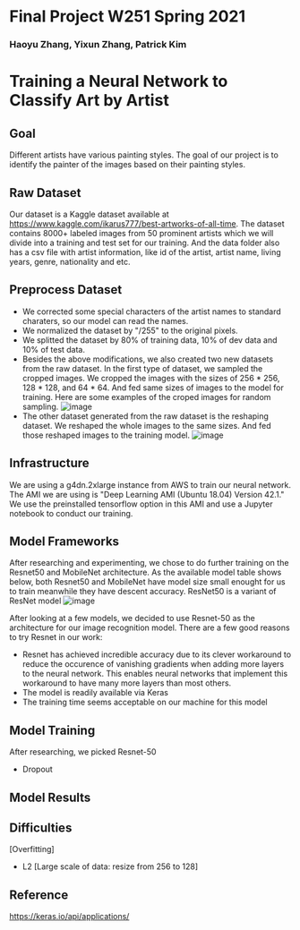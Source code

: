# Final Project W251 Spring 2021

### Haoyu Zhang, Yixun Zhang, Patrick Kim

# Training a Neural Network to Classify Art by Artist

## Goal

Different artists have various painting styles. The goal of our project is to identify the painter of the images based on their painting styles.

## Raw Dataset

Our dataset is a Kaggle dataset available at https://www.kaggle.com/ikarus777/best-artworks-of-all-time. The dataset contains 8000+ labeled images from 50 prominent artists which we will divide into a training and test set for our training. And the data folder also has a csv file with artist information, like id of the artist, artist name, living years, genre, nationality and etc.

## Preprocess Dataset

* We corrected some special characters of the artist names to standard charaters, so our model can read the names.
* We normalized the dataset by "/255" to the original pixels.
* We splitted the dataset by 80% of training data, 10% of dev data and 10% of test data.
* Besides the above modifications, we also created two new datasets from the raw dataset. In the first type of dataset, we sampled the cropped images. We cropped the images with the sizes of 256 * 256, 128 * 128, and 64 * 64. And fed same sizes of images to the model for training. Here are some examples of the croped images for random sampling.
  ![image](https://user-images.githubusercontent.com/59550524/114339653-8f3c3d00-9b0a-11eb-881d-aad6af7783df.png)
* The other dataset generated from the raw dataset is the reshaping dataset. We reshaped the whole images to the same sizes. And fed those reshaped images to the training model.
  ![image](https://user-images.githubusercontent.com/59550524/114339764-d6c2c900-9b0a-11eb-9843-0c755f9f48d1.png)

## Infrastructure

We are using a g4dn.2xlarge instance from AWS to train our neural network. The AMI we are using is "Deep Learning AMI (Ubuntu 18.04) Version 42.1." We use the preinstalled tensorflow option in this AMI and use a Jupyter notebook to conduct our training.

## Model Frameworks

After researching and experimenting, we chose to do further training on the Resnet50 and MobileNet architecture. As the available model table shows below, both Resnet50 and MobileNet have model size small enought for us to train meanwhile they have descent accuracy. ResNet50 is a variant of ResNet model
![image](https://user-images.githubusercontent.com/59550524/114341921-b8ab9780-9b0f-11eb-91a5-363e1b43ecc3.png)




After looking at a few models, we decided to use Resnet-50 as the architecture for our image recognition model. There are a few good reasons to try Resnet in our work:
* Resnet has achieved incredible accuracy due to its clever workaround to reduce the occurence of vanishing gradients when adding more layers to the neural network. This enables neural networks that implement this workaround to have many more layers than most others.
* The model is readily available via Keras
* The training time seems acceptable on our machine for this model

## Model Training

After researching, we picked Resnet-50
* Dropout


## Model Results

## Difficulties
[Overfitting]
* L2
[Large scale of data: resize from 256 to 128]


## Reference

https://keras.io/api/applications/


